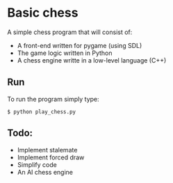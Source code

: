# Basic chess
A simple chess program that will consist of:
* A front-end written for pygame (using SDL)
* The game logic written in Python
* A chess engine writte in a low-level language (C++)

## Run
To run the program simply type:
```
$ python play_chess.py
```
## Todo:
* Implement stalemate
* Implement forced draw
* Simplify code
* An AI chess engine
